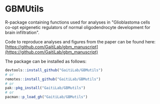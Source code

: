 # GBMUtils

R-package containing functions used for analyses in "Glioblastoma cells co-opt epigenetic regulators of normal oligodendrocyte development for brain infiltration".

Code to reproduce analyses and figures from the paper can be found here: [https://github.com/GaitiLab/gbm_manuscript](https://github.com/GaitiLab/gbm_manuscript)

The package can be installed as follows:

```r
devtools::install_github("GaitiLab/GBMutils")
# or
remotes::install_github("GaitiLab/GBMutils")
# or
pak::pkg_install("GaitiLab/GBMutils")
# or
pacman::p_load_gh("GaitiLab/GBMutils")
```
